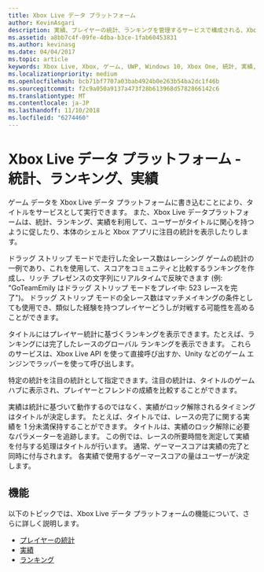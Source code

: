 ```yaml
---
title: Xbox Live データ プラットフォーム
author: KevinAsgari
description: 実績、プレイヤーの統計、ランキングを管理するサービスで構成される、Xbox Live データ プラットフォームの概要について説明します。
ms.assetid: a8bb7c4f-09fe-4dba-b3ce-1fab60453831
ms.author: kevinasg
ms.date: 04/04/2017
ms.topic: article
keywords: Xbox Live, Xbox, ゲーム, UWP, Windows 10, Xbox One, 統計, 実績, ランキング, 設計, データ プラットフォーム
ms.localizationpriority: medium
ms.openlocfilehash: bcb71bf7707a03bab4924b0e263b54ba2dc1f46b
ms.sourcegitcommit: f2c9a050a9137a473f28b613968d5782866142c6
ms.translationtype: MT
ms.contentlocale: ja-JP
ms.lasthandoff: 11/10/2018
ms.locfileid: "6274460"
---
```

# <a name="xbox-live-data-platform---stats-leaderboards-achievements"></a>Xbox Live データ プラットフォーム - 統計、ランキング、実績

ゲーム データを Xbox Live データ プラットフォームに書き込むことにより、タイトルをサービスとして実行できます。 また、Xbox Live データプラットフォームは、統計、ランキング、実績を利用して、ユーザーがタイトルに関心を持つように促したり、本体のシェルと Xbox アプリに注目の統計を表示したりします。

ドラッグ ストリップ モードで走行した全レース数はレーシング ゲームの統計の一例であり、これを使用して、スコアをコミュニティと比較するランキングを作成し、リッチ プレゼンスの文字列にリアルタイムで反映できます (例: "GoTeamEmily はドラッグ ストリップ モードをプレイ中: 523 レースを完了")。 ドラッグ ストリップ モードの全レース数はマッチメイキングの条件としても使用でき、類似した経験を持つプレイヤーどうしが対戦する可能性を高めることができます。

タイトルにはプレイヤー統計に基づくランキングを表示できます。たとえば、ランキングには完了したレースのグローバル ランキングを表示できます。 これらのサービスは、Xbox Live API を使って直接呼び出すか、Unity などのゲーム エンジンでラッパーを使って呼び出します。

特定の統計を注目の統計として指定できます。注目の統計は、タイトルのゲーム ハブに表示され、プレイヤーとフレンドの成績を比較することができます。

実績は統計に基づいて動作するのではなく、実績がロック解除されるタイミングはタイトルが決定します。 たとえば、タイトルでは、レースの完了に関する実績を 1 分未満保持することができます。 タイトルは、実績のロック解除に必要なパラメーターを追跡します。 この例では、レースの所要時間を測定して実績を付与する処理はタイトルが行います。 通常、ゲーマースコアは実績の完了と同時に付与されます。 各実績で使用するゲーマースコアの量はユーザーが決定します。

## <a name="features"></a>機能 ##
以下のトピックでは、Xbox Live データ プラットフォームの機能について、さらに詳しく説明します。

* [プレイヤーの統計](../leaderboards-and-stats-2017/player-stats.md)
* [実績](../achievements-2017/achievements.md)
* [ランキング](../leaderboards-and-stats-2017/leaderboards.md)

